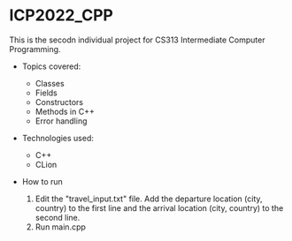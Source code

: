 # ICP2022_CPP

This is the secodn individual project for CS313 Intermediate Computer Programming.

- Topics covered:
    - Classes
    - Fields
    - Constructors
    - Methods in C++
    - Error handling

- Technologies used:
    - C++
    - CLion

- How to run
    1. Edit the "travel_input.txt" file. 
        Add the departure location (city, country) to the first line and the arrival location (city, country) to the second line.
    2. Run main.cpp